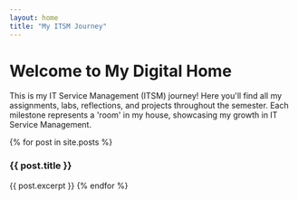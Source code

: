 ```yaml
---
layout: home
title: "My ITSM Journey"
---
```


# Welcome to My Digital Home

This is my IT Service Management (ITSM) journey! Here you'll find all my assignments, labs, reflections, and projects throughout the semester. Each milestone represents a 'room' in my house, showcasing my growth in IT Service Management.

{% for post in site.posts %}
### {{ post.title }}
{{ post.excerpt }}
{% endfor %}
